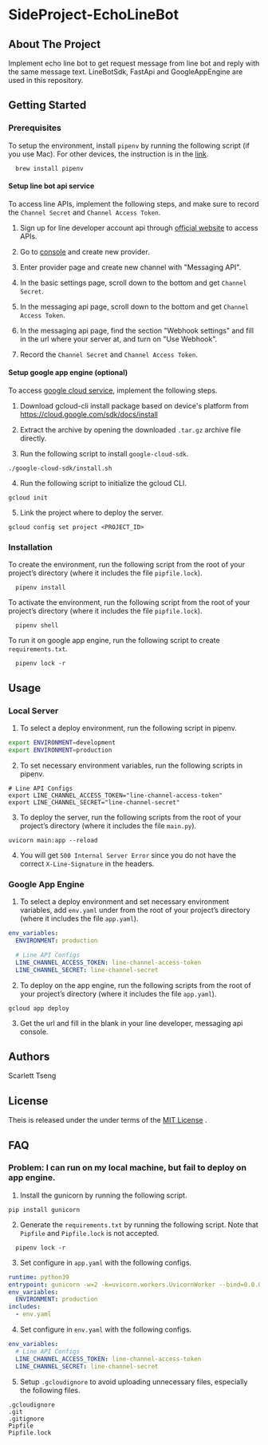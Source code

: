 # SideProject-EchoLineBot

## About The Project

Implement echo line bot to get request message from line bot and reply with the same message text.
LineBotSdk, FastApi and GoogleAppEngine are used in this repository.

## Getting Started
### Prerequisites
To setup the environment, install `pipenv` by running the following script (if you use Mac). For other devices, the instruction is in the [link](https://github.com/pypa/pipenv).
```shell
  brew install pipenv
```

#### Setup line bot api service
To access line APIs, implement the following steps, and make sure to record the `Channel Secret` and `Channel Access Token`.

1. Sign up for line developer account api through [official website](https://developers.line.biz/en/) to access APIs.

2. Go to [console](https://developers.line.biz/console/) and create new provider.

3. Enter provider page and create new channel with "Messaging API".

4. In the basic settings page, scroll down to the bottom and get `Channel Secret`.

5. In the messaging api page, scroll down to the bottom and get `Channel Access Token`.

6. In the messaging api page, find the section "Webhook settings" and fill in the url where your server at, and turn on "Use Webhook".

6. Record the `Channel Secret` and `Channel Access Token`.

#### Setup google app engine (optional)
To access [google cloud service](https://cloud.google.com/sdk/gcloud), implement the following steps.

1. Download gcloud-cli install package based on device's platform from https://cloud.google.com/sdk/docs/install

2. Extract the archive by opening the downloaded `.tar.gz` archive file directly.

3. Run the following script to install `google-cloud-sdk`.
```shell
./google-cloud-sdk/install.sh
```

4. Run the following script to initialize the gcloud CLI.
```shell
gcloud init
```

5. Link the project where to deploy the server.
```shell
gcloud config set project <PROJECT_ID>
```

### Installation
To create the environment, run the following script from the root of your project’s directory (where it includes the file `pipfile.lock`).
```shell
  pipenv install
```

To activate the environment, run the following script from the root of your project’s directory (where it includes the file `pipfile.lock`).
```shell
  pipenv shell
```

To run it on google app engine, run the following script to create `requirements.txt`.
```shell
  pipenv lock -r
```

## Usage
### Local Server
1. To select a deploy environment, run the following script in pipenv.
```bash
export ENVIRONMENT=development
export ENVIRONMENT=production
```

2. To set necessary environment variables, run the following scripts in pipenv.
```shell
# Line API Configs
export LINE_CHANNEL_ACCESS_TOKEN="line-channel-access-token"
export LINE_CHANNEL_SECRET="line-channel-secret"
```

3. To deploy the server, run the following scripts from the root of your project’s directory (where it includes the file `main.py`).
```shell
uvicorn main:app --reload
```

4. You will get `500 Internal Server Error` since you do not have the correct `X-Line-Signature` in the headers.

### Google App Engine
1. To select a deploy environment and set necessary environment variables, add `env.yaml` under from the root of your project’s directory (where it includes the file `app.yaml`).
```yaml
env_variables:
  ENVIRONMENT: production

  # Line API Configs
  LINE_CHANNEL_ACCESS_TOKEN: line-channel-access-token
  LINE_CHANNEL_SECRET: line-channel-secret
```

2. To deploy on the app engine, run the following scripts from the root of your project’s directory (where it includes the file `app.yaml`).
```shell
gcloud app deploy
```

3. Get the url and fill in the blank in your line developer, messaging api console.

## Authors
Scarlett Tseng

## License
Theis is released under the under terms of the  [MIT License](https://github.com/tseng1026/SideProject-EchoLineBot/blob/master/LICENSE) .

## FAQ
### Problem: I can run on my local machine, but fail to deploy on app engine.
1. Install the gunicorn by running the following script.
```shell
pip install gunicorn
```

2. Generate the `requirements.txt` by running the following script. Note that `Pipfile` and `Pipfile.lock` is not accepted.
```shell
  pipenv lock -r
```

3. Set configure in `app.yaml` with the following configs.
```yaml
runtime: python39
entrypoint: gunicorn -w=2 -k=uvicorn.workers.UvicornWorker --bind=0.0.0.0:8080 main:app
env_variables:
  ENVIRONMENT: production
includes:
  - env.yaml
```

4. Set configure in `env.yaml` with the following configs.
```yaml
env_variables:
  # Line API Configs
  LINE_CHANNEL_ACCESS_TOKEN: line-channel-access-token
  LINE_CHANNEL_SECRET: line-channel-secret
```

5. Setup `.gcloudignore` to avoid uploading unnecessary files, especially the following files.
```
.gcloudignore
.git
.gitignore
Pipfile
Pipfile.lock
```
